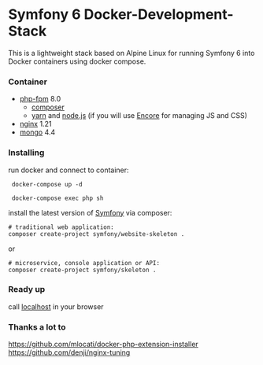 # Symfony 6 Docker-Development-Stack
This is a lightweight stack based on Alpine Linux for running Symfony 6 into Docker containers using docker compose. 
<!--
[![Build Status](https://travis-ci.org/coloso/symfony-docker.svg?branch=master)](https://travis-ci.org/coloso/symfony-docker)
-->

### Container
 - [php-fpm](https://hub.docker.com/_/php) 8.0
    - [composer](https://getcomposer.org/) 
    - [yarn](https://yarnpkg.com/lang/en/) and [node.js](https://nodejs.org/en/) (if you will use [Encore](https://symfony.com/doc/current/frontend/encore/installation.html) for managing JS and CSS)
- [nginx](https://hub.docker.com/_/nginx) 1.21
- [mongo](https://hub.docker.com/_/mongo) 4.4

### Installing

run docker and connect to container:
```
 docker-compose up -d
```
```
 docker-compose exec php sh
```

install the latest version of [Symfony](http://symfony.com/doc/current/setup.html) via composer:
```
# traditional web application: 
composer create-project symfony/website-skeleton .
```
or 
```
# microservice, console application or API:
composer create-project symfony/skeleton .
```

### Ready up
call [localhost](http://localhost/) in your browser
 
### Thanks a lot to
https://github.com/mlocati/docker-php-extension-installer \
https://github.com/denji/nginx-tuning
